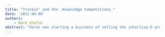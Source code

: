 ```yaml
---
title: "Truckin’ and the _Knowledge Competitions_"
date: '2011-04-09'
authors: 
    - Mark Stefik
abstract: "Xerox was starting a business of selling the interlisp-D programming environment and AI workstations based on the dandelion, D0, and Dorado computers. We decided to distribute Loops with Interlisp-D and to all of the customers who were buying the workstations to develop expert systems. We decided to create a course on “knowledge programming,” explaining how to combine the various programming paradigms in Loops to create knowledge systems. Lynn Conway suggested that a competition that would energize classes for learning a computer language. The Truckin‘ knowledge competition was the equivalent of a final exam for a one-week course that we offered periodically at PARC to teach people about object-oriented programming."
---
```


